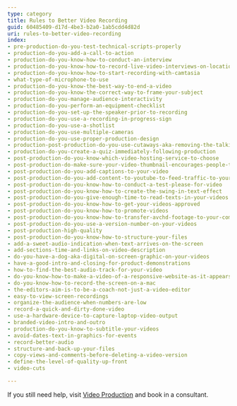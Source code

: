 ```yaml
---
type: category
title: Rules to Better Video Recording
guid: 60485409-d17d-4be3-b2a0-1ab5cdd4d82d
uri: rules-to-better-video-recording
index:
- pre-production-do-you-test-technical-scripts-properly
- production-do-you-add-a-call-to-action
- production-do-you-know-how-to-conduct-an-interview
- production-do-you-know-how-to-record-live-video-interviews-on-location
- production-do-you-know-how-to-start-recording-with-camtasia
- what-type-of-microphone-to-use
- production-do-you-know-the-best-way-to-end-a-video
- production-do-you-know-the-correct-way-to-frame-your-subject
- production-do-you-manage-audience-interactivity
- production-do-you-perform-an-equipment-checklist
- production-do-you-set-up-the-speaker-prior-to-recording
- production-do-you-use-a-recording-in-progress-sign
- production-do-you-use-a-shotlist
- production-do-you-use-multiple-cameras
- production-do-you-use-proper-production-design
- production-post-production-do-you-use-cutaways-aka-removing-the-talking-head
- production-do-you-create-a-quiz-immediately-following-production
- post-production-do-you-know-which-video-hosting-service-to-choose
- post-production-do-make-sure-your-video-thumbnail-encourages-people-to-watch-the-video
- post-production-do-you-add-captions-to-your-video
- post-production-do-you-add-content-to-youtube-to-feed-traffic-to-your-other-sites
- post-production-do-you-know-how-to-conduct-a-test-please-for-video
- post-production-do-you-know-how-to-create-the-swing-in-text-effect
- post-production-do-you-give-enough-time-to-read-texts-in-your-videos
- post-production-do-you-know-how-to-get-your-videos-approved
- post-production-do-you-know-how-to-promote-videos
- post-production-do-you-know-how-to-transfer-avchd-footage-to-your-computer
- post-production-do-you-use-a-version-number-on-your-videos
- post-production-high-quality
- post-production-do-you-know-how-to-structure-your-files
- add-a-sweet-audio-indication-when-text-arrives-on-the-screen
- add-sections-time-and-links-on-video-description
- do-you-have-a-dog-aka-digital-on-screen-graphic-on-your-videos
- have-a-good-intro-and-closing-for-product-demonstrations
- how-to-find-the-best-audio-track-for-your-video
- do-you-know-how-to-make-a-video-of-a-responsive-website-as-it-appears-on-a-mobile-phone
- do-you-know-how-to-record-the-screen-on-a-mac
- the-editors-aim-is-to-be-a-coach-not-just-a-video-editor
- easy-to-view-screen-recordings
- organize-the-audience-when-numbers-are-low
- record-a-quick-and-dirty-done-video
- use-a-hardware-device-to-capture-laptop-video-output
- branded-video-intro-and-outro
- production-do-you-know-to-subtitle-your-videos
- avoid-dates-text-in-graphics-for-events
- record-better-audio
- structure-and-back-up-your-files
- copy-views-and-comments-before-deleting-a-video-version
- define-the-level-of-quality-up-front
- video-cuts

---
```


If you still need help, visit [Video Production](http&#58;//www.ssw.com.au/ssw/Consulting/Video-Production/) and book in a consultant.

